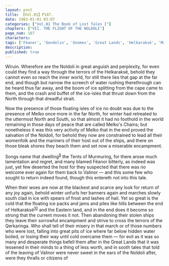 ```yaml
---
layout: post
title: 【Vol.01】P187.
date: 1983-01-01 03:07
categories: ["Vol.01 The Book of Lost Tales I"]
chapters: ["VII. THE FLIGHT OF THE NOLDOLI"]
page_num: 187
characters: 
tags: ['Fëanor', 'Gondolin', 'Gnomes', 'Great Lands', 'Helkaraksë', 'Mandos']
description: 
published: true
---
```


<p style="text-indent: 0;">
Wiruin. Wherefore are the Noldoli in great anguish and perplexity, for even could they find a way through the terrors of the Helkaraksë, behold they cannot even so reach the inner world, for still there lies that gap at the far end, and though but narrow the screech of water rushing therethrough can be heard thus far away, and the boom of ice splitting from the cape came to them, and the crash and buffet of the ice-isles that thrust down from the North through that dreadful strait.
</p>

Now the presence of those floating isles of ice no doubt was due to the presence of Melko once more in the far North, for winter had retreated to the uttermost North and South, so that almost it had no foothold in the world remaining in those days of peace that are called Melko's Chains; but nonetheless it was this very activity of Melko that in the end proved the salvation of the Noldoli, for behold they now are constrained to lead all their womenfolk and the mariners of their host out of the ships, and there on those bleak shores they beach them and set now a miserable encampment.

Songs name that dwelling<SUP>[9]({{site.baseurl}}/vol01-p189)</SUP> the Tents of Murmuring, for there arose much lamentation and regret, and many blamed Fëanor bitterly, as indeed was just, yet few deserted the host for they suspected that there was no welcome ever again for them back to Valinor — and this some few who sought to return indeed found, though this entereth not into this tale.

When their woes are now at the blackest and scarce any look for return of any joy again, behold winter unfurls her banners again and marches slowly south clad in ice with spears of frost and lashes of hail. Yet so great is the cold that the floating ice packs and jams and piles like hills between the end of Helkaraksë<SUP>[10]({{site.baseurl}}/vol01-p189)</SUP> and the Eastern land, and in the end does it become so strong that the current moves it not. Then abandoning their stolen ships they leave their sorrowful encampment and strive to cross the terrors of the Qerkaringa. Who shall tell of their misery in that march or of those numbers who were lost, falling into great pits of ice where far below hidden water boiled, or losing their way until cold overcame them — for evil as it was so many and desperate things befell them after in the Great Lands that it was lessened in their minds to a thing of less worth, and in sooth tales that told of the leaving of Valinor were never sweet in the ears of the Noldoli after, were they thralls or citizens of

